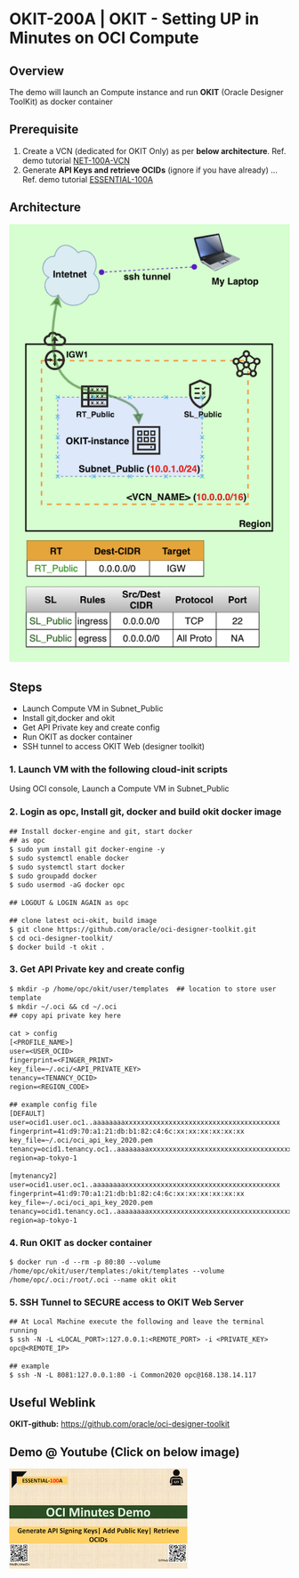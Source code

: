 # OKIT-200A | OKIT - Setting UP in Minutes on OCI Compute

## Overview

The demo will launch an Compute instance and run **OKIT** (Oracle Designer ToolKit) as docker container

## Prerequisite

1. Create a VCN (dedicated for OKIT Only) as per **below architecture**. Ref. demo tutorial [NET-100A-VCN](NET-100A-VCN)
2. Generate **API Keys and retrieve OCIDs** (ignore if you have already) ... Ref. demo tutorial [ESSENTIAL-100A](ESSENTIAL-100A)

## Architecture

 <img src="img/OKIT-200A_arch_orig_800x800.png" alt="home" style="zoom:100%;" />

## Steps
- Launch Compute VM in Subnet_Public
- Install git,docker and okit
- Get API Private key and create config
- Run OKIT as docker container
- SSH tunnel to access OKIT Web (designer toolkit)

### 1. Launch VM with the following cloud-init scripts

Using OCI console, Launch a Compute VM in Subnet_Public

### 2. Login as opc, Install git, docker and build okit docker image

```shell
## Install docker-engine and git, start docker
## as opc
$ sudo yum install git docker-engine -y
$ sudo systemctl enable docker
$ sudo systemctl start docker
$ sudo groupadd docker
$ sudo usermod -aG docker opc

## LOGOUT & LOGIN AGAIN as opc

## clone latest oci-okit, build image
$ git clone https://github.com/oracle/oci-designer-toolkit.git
$ cd oci-designer-toolkit/
$ docker build -t okit .
```

### 3. Get API Private key and create config

```shell
$ mkdir -p /home/opc/okit/user/templates  ## location to store user template
$ mkdir ~/.oci && cd ~/.oci
## copy api private key here

cat > config
[<PROFILE_NAME>]
user=<USER_OCID>
fingerprint=<FINGER_PRINT>
key_file=~/.oci/<API_PRIVATE_KEY>
tenancy=<TENANCY_OCID>
region=<REGION_CODE>

## example config file
[DEFAULT]
user=ocid1.user.oc1..aaaaaaaaxxxxxxxxxxxxxxxxxxxxxxxxxxxxxxxxxxxxxxx
fingerprint=41:d9:70:a1:21:db:b1:82:c4:6c:xx:xx:xx:xx:xx:xx
key_file=~/.oci/oci_api_key_2020.pem
tenancy=ocid1.tenancy.oc1..aaaaaaaaxxxxxxxxxxxxxxxxxxxxxxxxxxxxxxxxxxxxxxxxxxxxxxx
region=ap-tokyo-1

[mytenancy2]
user=ocid1.user.oc1..aaaaaaaaxxxxxxxxxxxxxxxxxxxxxxxxxxxxxxxxxxxxxxx
fingerprint=41:d9:70:a1:21:db:b1:82:c4:6c:xx:xx:xx:xx:xx:xx
key_file=~/.oci/oci_api_key_2020.pem
tenancy=ocid1.tenancy.oc1..aaaaaaaaxxxxxxxxxxxxxxxxxxxxxxxxxxxxxxxxxxxxxxxxxxxxxxx
region=ap-tokyo-1
```

### 4. Run OKIT as docker container

```shell
$ docker run -d --rm -p 80:80 --volume /home/opc/okit/user/templates:/okit/templates --volume /home/opc/.oci:/root/.oci --name okit okit
```

### 5. SSH Tunnel to SECURE access to OKIT Web Server 

```shell
## At Local Machine execute the following and leave the terminal running
$ ssh -N -L <LOCAL_PORT>:127.0.0.1:<REMOTE_PORT> -i <PRIVATE_KEY> opc@<REMOTE_IP>

## example
$ ssh -N -L 8081:127.0.0.1:80 -i Common2020 opc@168.138.14.117
```



## Useful Weblink

**OKIT-github:** https://github.com/oracle/oci-designer-toolkit



## Demo @ Youtube (Click on below image)

[![ESSENTIAL-100A](img/thumbnail_320x320.png)](https://youtu.be/59uyIrfd1IY "Click to watch on YouTube")





